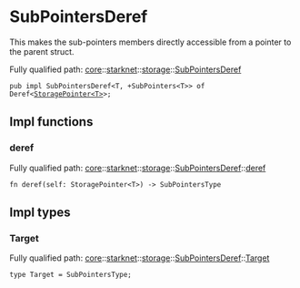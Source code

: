 # SubPointersDeref

This makes the sub-pointers members directly accessible from a pointer to the parent struct.

Fully qualified path: [core](./core.md)::[starknet](./core-starknet.md)::[storage](./core-starknet-storage.md)::[SubPointersDeref](./core-starknet-storage-SubPointersDeref.md)

<pre><code class="language-cairo">pub impl SubPointersDeref&lt;T, +SubPointers&lt;T&gt;&gt; of Deref&lt;<a href="core-starknet-storage-StoragePointer.html">StoragePointer&lt;T&gt;</a>&gt;;</code></pre>

## Impl functions

### deref

Fully qualified path: [core](./core.md)::[starknet](./core-starknet.md)::[storage](./core-starknet-storage.md)::[SubPointersDeref](./core-starknet-storage-SubPointersDeref.md)::[deref](./core-starknet-storage-SubPointersDeref.md#deref)

<pre><code class="language-cairo">fn deref(self: StoragePointer&lt;T&gt;) -&gt; SubPointersType</code></pre>


## Impl types

### Target

Fully qualified path: [core](./core.md)::[starknet](./core-starknet.md)::[storage](./core-starknet-storage.md)::[SubPointersDeref](./core-starknet-storage-SubPointersDeref.md)::[Target](./core-starknet-storage-SubPointersDeref.md#target)

<pre><code class="language-cairo">type Target = SubPointersType;</code></pre>


